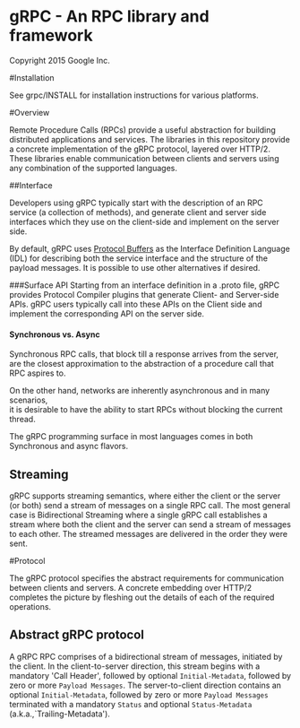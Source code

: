 gRPC - An RPC library and framework
===================================

Copyright 2015 Google Inc.

#Installation

See grpc/INSTALL for installation instructions for various platforms.

#Overview


Remote Procedure Calls (RPCs) provide a useful abstraction for building 
distributed applications and services. The libraries in this repository
provide a concrete implementation of the gRPC protocol, layered over HTTP/2.
These libraries enable communication between clients and servers using any
combination of the supported languages. 


##Interface


Developers using gRPC typically start with the description of an RPC service
(a collection of methods), and generate client and server side interfaces
which they use on the client-side and implement on the server side.

By default, gRPC uses [Protocol Buffers](github.com/google/protobuf) as the
Interface Definition Language (IDL) for describing both the service interface
and the structure of the payload messages. It is possible to use other 
alternatives if desired.

###Surface API
Starting from an interface definition in a .proto file, gRPC provides
Protocol Compiler plugins that generate Client- and Server-side APIs. 
gRPC users typically call into these APIs on the Client side and implement
the corresponding API on the server side.

#### Synchronous vs. Async
Synchronous RPC calls, that block till a response arrives from the server, are
the closest approximation to the abstraction of a procedure call that RPC
aspires to.

On the other hand, networks are inherently asynchronous and in many scenarios,  
it is desirable to have the ability to start RPCs without blocking the current
thread. 

The gRPC programming surface in most languages comes in both Synchronous and
async flavors.


## Streaming

gRPC supports streaming semantics, where either the client or the server (or both)
send a stream of messages on a single RPC call. The most general case is 
Bidirectional Streaming where a single gRPC call establishes a stream where both 
the client and the server can send a stream of messages to each other. The streamed
messages are delivered in the order they were sent.





#Protocol

The gRPC protocol specifies the abstract requirements for communication between
clients and servers. A concrete embedding over HTTP/2 completes the picture by
fleshing out the details of each of the required operations.

## Abstract gRPC protocol
A gRPC RPC comprises of a bidirectional stream of messages, initiated by the client. In the client-to-server direction, this stream begins with a mandatory 'Call Header', followed by optional `Initial-Metadata`, followed by zero or more `Payload Messages`. The server-to-client direction contains an optional `Initial-Metadata`, followed by zero or more `Payload Messages` terminated with a mandatory `Status` and optional `Status-Metadata` (a.k.a.,`Trailing-Metadata').


